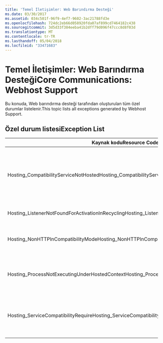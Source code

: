 ```yaml
---
title: 'Temel İletişimler: Web Barındırma Desteği'
ms.date: 03/30/2017
ms.assetid: 034c501f-96f9-4ef7-9602-3ac21788fd3e
ms.openlocfilehash: 724dc2eb66d058920fda07af899cd7464182c438
ms.sourcegitcommit: 3d5d33f384eeba41b2dff79d096f47ccc8d8f03d
ms.translationtype: MT
ms.contentlocale: tr-TR
ms.lasthandoff: 05/04/2018
ms.locfileid: "33471683"
---
```

# <a name="core-communications-webhost-support"></a><span data-ttu-id="50c96-102">Temel İletişimler: Web Barındırma Desteği</span><span class="sxs-lookup"><span data-stu-id="50c96-102">Core Communications: Webhost Support</span></span>
<span data-ttu-id="50c96-103">Bu konuda, Web barındırma desteği tarafından oluşturulan tüm özel durumlar listelenir.</span><span class="sxs-lookup"><span data-stu-id="50c96-103">This topic lists all exceptions generated by Webhost Support.</span></span>  
  
## <a name="exception-list"></a><span data-ttu-id="50c96-104">Özel durum listesi</span><span class="sxs-lookup"><span data-stu-id="50c96-104">Exception List</span></span>  
  
|<span data-ttu-id="50c96-105">Kaynak kodu</span><span class="sxs-lookup"><span data-stu-id="50c96-105">Resource Code</span></span>|<span data-ttu-id="50c96-106">Kaynak dizesi</span><span class="sxs-lookup"><span data-stu-id="50c96-106">Resource String</span></span>|  
|-------------------|---------------------|  
|<span data-ttu-id="50c96-107">Hosting_CompatibilityServiceNotHosted</span><span class="sxs-lookup"><span data-stu-id="50c96-107">Hosting_CompatibilityServiceNotHosted</span></span>|<span data-ttu-id="50c96-108">Bu hizmet, ASP.NET uyumluluğu gerektirir.</span><span class="sxs-lookup"><span data-stu-id="50c96-108">This service requires ASP.NET compatibility.</span></span> <span data-ttu-id="50c96-109">IIS de barındırılan gerekir.</span><span class="sxs-lookup"><span data-stu-id="50c96-109">It must also be hosted in IIS.</span></span> <span data-ttu-id="50c96-110">Her iki ana bilgisayar hizmeti IIS ASP.NET uyumluluğu ile Web.config dosyasında açık veya başka bir değer AspNetCompatibilityRequirementsAttribute.AspNetCompatibilityRequirementsMode özelliğini ayarlayın.</span><span class="sxs-lookup"><span data-stu-id="50c96-110">Either host the service in IIS with ASP.NET compatibility turned on in Web.config or set the AspNetCompatibilityRequirementsAttribute.AspNetCompatibilityRequirementsMode property to a value other than Required.</span></span>|  
|<span data-ttu-id="50c96-111">Hosting_ListenerNotFoundForActivationInRecycling</span><span class="sxs-lookup"><span data-stu-id="50c96-111">Hosting_ListenerNotFoundForActivationInRecycling</span></span>|<span data-ttu-id="50c96-112">Kanal belirtilen adresinde etkin şekilde dinler.</span><span class="sxs-lookup"><span data-stu-id="50c96-112">No channel is actively listening at the specified address.</span></span> <span data-ttu-id="50c96-113">Uygulama geri dönüştürme, hizmeti kapalı.</span><span class="sxs-lookup"><span data-stu-id="50c96-113">If an application is recycling, the service is closed.</span></span>|  
|<span data-ttu-id="50c96-114">Hosting_NonHTTPInCompatibilityMode</span><span class="sxs-lookup"><span data-stu-id="50c96-114">Hosting_NonHTTPInCompatibilityMode</span></span>|<span data-ttu-id="50c96-115">ASP.NET uyumluluğu altında desteklenen yalnızca HTTP ve HTTPS protokollerdir.</span><span class="sxs-lookup"><span data-stu-id="50c96-115">The only protocols that are supported under ASP.NET compatibility are HTTP and HTTPS.</span></span> <span data-ttu-id="50c96-116">Belirtilen uç nokta kaldırın veya ASP.NET uyumluluğu uygulama için devre dışı bırakın.</span><span class="sxs-lookup"><span data-stu-id="50c96-116">Remove the specified endpoint or disable ASP.NET compatibility for the application.</span></span>|  
|<span data-ttu-id="50c96-117">Hosting_ProcessNotExecutingUnderHostedContext</span><span class="sxs-lookup"><span data-stu-id="50c96-117">Hosting_ProcessNotExecutingUnderHostedContext</span></span>|<span data-ttu-id="50c96-118">Belirtilen barındırma processcannot geçerli barındırma ortamında çağrılan.</span><span class="sxs-lookup"><span data-stu-id="50c96-118">The specified hosting processcannot be invoked within the current hosting environment.</span></span> <span data-ttu-id="50c96-119">Bu API, çağıran uygulama Internet Information Services veya Windows İşlem Etkinleştirme hizmeti barındırılması gerekir.</span><span class="sxs-lookup"><span data-stu-id="50c96-119">This API requires that the calling application be hosted in Internet Information Services or Windows Process Activation Service.</span></span>|  
|<span data-ttu-id="50c96-120">Hosting_ServiceCompatibilityRequire</span><span class="sxs-lookup"><span data-stu-id="50c96-120">Hosting_ServiceCompatibilityRequire</span></span>|<span data-ttu-id="50c96-121">ASP.NET uyumluluğu gerektirdiğinden hizmeti devre dışı bırakılamaz.</span><span class="sxs-lookup"><span data-stu-id="50c96-121">The service cannot be activated because it requires ASP.NET compatibility.</span></span> <span data-ttu-id="50c96-122">ASP.NET uyumluluğu bu uygulama için etkin değil.</span><span class="sxs-lookup"><span data-stu-id="50c96-122">ASP.NET compatibility is not enabled for this application.</span></span> <span data-ttu-id="50c96-123">ASP.NET uyumluluğu Web.config dosyasında etkinleştirmek ya da AspNetCompatibilityRequirementsAttribute.AspNetCompatibility ayarlayın.</span><span class="sxs-lookup"><span data-stu-id="50c96-123">Either enable ASP.NET compatibility in Web.config file or set the AspNetCompatibilityRequirementsAttribute.AspNetCompatibility.</span></span>|
